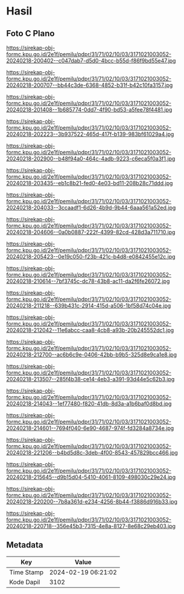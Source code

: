 # Hasil

## Foto C Plano

https://sirekap-obj-formc.kpu.go.id/2e1f/pemilu/pdpr/31/71/02/10/03/3171021003052-20240218-200402--c047dab7-d5d0-4bcc-b55d-f86f9bd55e47.jpg

https://sirekap-obj-formc.kpu.go.id/2e1f/pemilu/pdpr/31/71/02/10/03/3171021003052-20240218-200707--bb44c3de-6368-4852-b31f-b42c10fa3157.jpg

https://sirekap-obj-formc.kpu.go.id/2e1f/pemilu/pdpr/31/71/02/10/03/3171021003052-20240218-201408--1b685774-0dd7-4f90-bd53-a5fee78f4481.jpg

https://sirekap-obj-formc.kpu.go.id/2e1f/pemilu/pdpr/31/71/02/10/03/3171021003052-20240218-202223--3b937522-465d-417f-b139-983bf61029a4.jpg

https://sirekap-obj-formc.kpu.go.id/2e1f/pemilu/pdpr/31/71/02/10/03/3171021003052-20240218-202900--b48f94a0-464c-4adb-9223-c6eca5f0a3f1.jpg

https://sirekap-obj-formc.kpu.go.id/2e1f/pemilu/pdpr/31/71/02/10/03/3171021003052-20240218-203435--eb1c8b21-fed0-4e03-bd11-208b28c71ddd.jpg

https://sirekap-obj-formc.kpu.go.id/2e1f/pemilu/pdpr/31/71/02/10/03/3171021003052-20240218-204033--3ccaadf1-6d26-4b9d-9b44-6aaa561a52ed.jpg

https://sirekap-obj-formc.kpu.go.id/2e1f/pemilu/pdpr/31/71/02/10/03/3171021003052-20240218-204606--0a0b0887-222f-4399-82cd-428d3a711710.jpg

https://sirekap-obj-formc.kpu.go.id/2e1f/pemilu/pdpr/31/71/02/10/03/3171021003052-20240218-205423--0e19c050-f23b-421c-b4d8-e0842455e12c.jpg

https://sirekap-obj-formc.kpu.go.id/2e1f/pemilu/pdpr/31/71/02/10/03/3171021003052-20240218-210614--7bf3745c-dc78-43b8-ac11-da2f6fe26072.jpg

https://sirekap-obj-formc.kpu.go.id/2e1f/pemilu/pdpr/31/71/02/10/03/3171021003052-20240218-211218--639b431c-2914-415d-a506-1bf58d74c04e.jpg

https://sirekap-obj-formc.kpu.go.id/2e1f/pemilu/pdpr/31/71/02/10/03/3171021003052-20240218-212042--11e6abcc-caa8-4cb8-a93b-20b245552dc1.jpg

https://sirekap-obj-formc.kpu.go.id/2e1f/pemilu/pdpr/31/71/02/10/03/3171021003052-20240218-212700--ac6b6c9e-0406-42bb-b9b5-325d8e9ca1e8.jpg

https://sirekap-obj-formc.kpu.go.id/2e1f/pemilu/pdpr/31/71/02/10/03/3171021003052-20240218-213507--285f4b38-ce14-4eb3-a391-93d44e5c62b3.jpg

https://sirekap-obj-formc.kpu.go.id/2e1f/pemilu/pdpr/31/71/02/10/03/3171021003052-20240218-214043--1ef77480-f820-41db-8d3a-a1b6baf0d8bd.jpg

https://sirekap-obj-formc.kpu.go.id/2e1f/pemilu/pdpr/31/71/02/10/03/3171021003052-20240218-214601--7694f040-6e90-4687-974f-fd3284a8734e.jpg

https://sirekap-obj-formc.kpu.go.id/2e1f/pemilu/pdpr/31/71/02/10/03/3171021003052-20240218-221206--b4bd5d8c-3deb-4f00-8543-457829bcc466.jpg

https://sirekap-obj-formc.kpu.go.id/2e1f/pemilu/pdpr/31/71/02/10/03/3171021003052-20240218-215645--d9b15d04-5410-4061-8109-498030c29e24.jpg

https://sirekap-obj-formc.kpu.go.id/2e1f/pemilu/pdpr/31/71/02/10/03/3171021003052-20240218-220200--7b8a361d-e234-4256-8b44-f3886d916b33.jpg

https://sirekap-obj-formc.kpu.go.id/2e1f/pemilu/pdpr/31/71/02/10/03/3171021003052-20240218-220718--356e45b3-7315-4e8a-8127-8e68c29eb403.jpg


## Metadata

| Key        | Value               |
| ---------- | ------------------- |
| Time Stamp | 2024-02-19 06:21:02 |
| Kode Dapil | 3102                |



